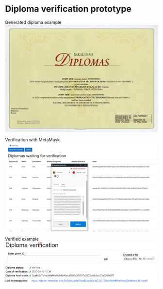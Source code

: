 # Diploma verification prototype
Generated diploma example
![Metamask](screenshots/diploma_example.png "Generated diploma example")

Verification with MetaMask
![Metamask](screenshots/verification_with_metamask.png "Verification with MetaMask")

Verified example
![Metamask](screenshots/verified_example.png "Verified example")